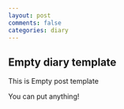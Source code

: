 ```yaml
---
layout: post
comments: false
categories: diary
---
```


## Empty diary template

This is Empty post template

You can put anything!
